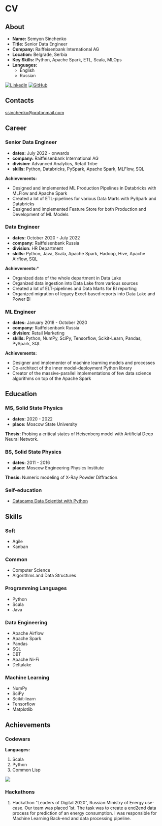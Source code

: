 # CV

## About

- **Name:** Semyon Sinchenko
- **Title:** Senior Data Engineer
- **Company:** Raiffeisenbank International AG
- **Location:** Belgrade, Serbia
- **Key Skills:** Python, Apache Spark, ETL, Scala, MLOps
- **Languages:**
  - English
  - Russian

[![LinkedIn](https://img.shields.io/badge/linkedin-%230077B5.svg?style=for-the-badge&logo=linkedin&logoColor=white)](https://www.linkedin.com/in/semyon-a-sinchenko/)
[![GitHub](https://img.shields.io/badge/github-%23121011.svg?style=for-the-badge&logo=github&logoColor=white)](https://github.com/SemyonSinchenko)

## Contacts

[ssinchenko@protonmail.com](mailto:ssinchenko@protonmail.com)


## Career

### Senior Data Engineer

- **dates:** July 2022 - onwards
- **company:** Raiffeisenbank International AG
- **division:** Advanced Analytics, Retail Tribe
- **skills:** Python, Databricks, PySpark, Apache Spark, MLFlow, SQL

**Achievements:**
- Designed and implemented ML Production Pipelines in Databricks with MLFlow and Apache Spark
- Created a lot of ETL-pipelines for various Data Marts with PySpark and Databricks
- Designed and implemented Feature Store for both Production and Development of ML Models

### Data Engineer

- **dates:** October 2020 - July 2022
- **company:** Raiffeisenbank Russia
- **division:** HR Department
- **skills:** Python, Java, Scala, Apache Spark, Hadoop, Hive, Apache Airflow, SQL

**Achievements:***
- Organized data of the whole department in Data Lake
- Organized data ingestion into Data Lake from various sources
- Created a lot of ELT-pipelines and Data Marts for BI reporting
- Organized migration of legacy Excel-based reports into Data Lake and Power BI

### ML Engineer

- **dates:** January 2018 - October 2020
- **company:** Raiffeisenbank Russia
- **division:** Retail Marketing
- **skills:** Python, NumPy, SciPy, Tensorflow, Scikit-Learn, Pandas, PySpark, SQL

**Achievements:**
- Designer and implementer of machine learning models and processes
- Co-architect of the inner model-deployment Python library
- Creator of the massive-parallel implementations of few data science algorithms on top of the Apache Spark

## Education

### MS, Solid State Physics

- **dates:** 2020 - 2022
- **place:** Moscow State University

**Thesis:**
Probing a critical states of Heisenberg model with Artificial Deep Neural Network.

### BS, Solid State Physics

- **dates:** 2011 - 2016
- **place:** Moscow Engineering Physics Institute

**Thesis:**
Numeric modeling of X-Ray Powder Diffraction.

### Self-education

- [Datacamp Data Scientist with Python](https://www.datacamp.com/statement-of-accomplishment/track/72b166cfeba7ca2ebeed7dd44e3b18a0729bf67c)

## Skills

### Soft

- Agile
- Kanban

### Common

- Computer Science
- Algorithms and Data Structures

### Programming Languages

- Python
- Scala
- Java

### Data Engineering

- Apache Airflow
- Apache Spark
- Pandas
- SQL
- DBT
- Apache Ni-Fi
- Deltalake

### Machine Learning

- NumPy
- SciPy
- Scikit-learn
- Tensorflow
- Matplotlib

## Achievements

### Codewars

**Languages:**

1. Scala
2. Python
3. Common Lisp

[![](https://www.codewars.com/users/semyon_sinchenko/badges/large)](https://www.codewars.com/users/semyon_sinchenko)

### Hackathons

1. Hackathon "Leaders of Digital 2020", Russian Ministry of Energy use-case. Our team was placed 1st. The task was to create a end2end data process for prediction of an energy consumption. I was responsible for Machine Learning Back-end and data processing pipeline.
